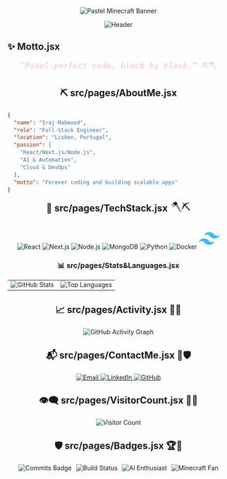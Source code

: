 
<p align="center">
  <img src="https://github.com/user-attachments/assets/65ce52d1-68ae-4242-bddf-07e2ea086e83" width="70%" alt="Pastel Minecraft Banner" />
</p>

<p align="center">
  <img src="https://capsule-render.vercel.app/api?text=npm+react+build+with+Iraj+🧚‍♀️&animation=fadeIn&type=waving&color=linear-gradient(135deg,%20#f9c5d1,%20#fcd5ce,%20#f8edeb,%20#f9dcc4,%20#f7efdb)&height=50&fontSize=30" alt="Header"/>
</p>

## ✨ Motto.jsx
<p align="center" style="font-family: 'Minecraft', monospace; font-size: 18px; color: #f7c6c7; margin-bottom: 20px;">
  <i>“Pixel-perfect code, block by block.”</i> <span>⛏️🪓</span>
</p>

## <p align="center"> ⛏️ src/pages/AboutMe.jsx <p>

```json
{
  "name": "Iraj Mahmood",
  "role": "Full-Stack Engineer",
  "location": "Lisbon, Portugal",
  "passion": [
    "React/Next.js/Node.js",
    "AI & Automation",
    "Cloud & DevOps"
  ],
  "motto": "Forever coding and building scalable apps"
}
```

<div align="center" style="display: flex; justify-content: center; align-items: center; gap: 8px; margin-bottom: 24px;">
  <h2 style="margin: 0;">🧱 src/pages/TechStack.jsx</h2>
  <span style="font-size: 1.5rem;">🪓⛏️</span>
</div>

<p align="center">
  <img alt="React" src="https://cdn.jsdelivr.net/gh/devicons/devicon/icons/react/react-original.svg" width="48" />
  <img alt="Next.js" src="https://cdn.jsdelivr.net/gh/devicons/devicon/icons/nextjs/nextjs-original.svg" width="48" />
  <img alt="Node.js" src="https://cdn.jsdelivr.net/gh/devicons/devicon/icons/nodejs/nodejs-original.svg" width="48" />
  <img alt="MongoDB" src="https://cdn.jsdelivr.net/gh/devicons/devicon/icons/mongodb/mongodb-original.svg" width="48" />
  <img alt="Python" src="https://cdn.jsdelivr.net/gh/devicons/devicon/icons/python/python-original.svg" width="48" />
  <img alt="Docker" src="https://cdn.jsdelivr.net/gh/devicons/devicon/icons/docker/docker-original.svg" width="48" />
  <img alt="Tailwind CSS" src="https://raw.githubusercontent.com/devicons/devicon/master/icons/tailwindcss/tailwindcss-original.svg" width="48" />
</p>



### <p align="center">📊 src/pages/Stats&Languages.jsx</p>
<p align="center"> <table align="center" style="margin:auto"> <tr> <td> <img src="https://github-readme-stats.vercel.app/api?username=iraj259&show_icons=true&theme=radical&hide_border=true&include_all_commits=true&count_private=true" alt="GitHub Stats" /> </td> <td> <img src="https://github-readme-stats.vercel.app/api/top-langs/?username=iraj259&layout=compact&theme=radical&hide_border=true" alt="Top Languages" /> </td> </tr> </table> </p>


## <p align="center"> 📈 src/pages/Activity.jsx 🐉🔥 <p>
<p align="center"> <img src="https://github-readme-activity-graph.vercel.app/graph?username=iraj259&theme=react-dark&area=true&hide_border=true" alt="GitHub Activity Graph" /> </p>


## <p align="center"> 📬 src/pages/ContactMe.jsx 📜🛡️ <p>
<p align="center">
  <a href="mailto:irajj.259@gmail.com.com">
    <img src="https://img.shields.io/badge/Email-D14836?style=for-the-badge&logo=gmail&logoColor=white" alt="Email" />
  </a>
  <a href="https://www.linkedin.com/in/iraj-mahmood-b2962726a/">
    <img src="https://img.shields.io/badge/LinkedIn-0A66C2?style=for-the-badge&logo=linkedin&logoColor=white" alt="LinkedIn" />
  </a>
  <a href="https://github.com/iraj259">
    <img src="https://img.shields.io/badge/GitHub-181717?style=for-the-badge&logo=github&logoColor=white" alt="GitHub" />
  </a>
</p>


## <p align="center"> 👁️‍🗨 src/pages/VisitorCount.jsx 👀🧟 <p>

<p align="center">
  <img src="https://hits.seeyoufarm.com/api/count/incr/badge.svg?url=https%3A%2F%2Fgithub.com%2Firaj259&count_bg=%236CC644&title_bg=%23000000&icon=github.svg&icon_color=%23FFFFFF&title=visitors&edge_flat=false" alt="Visitor Count" />
</p>

## <p align="center"> 🛡️ src/pages/Badges.jsx 🏆💎 <p>

  <p align="center" style="display: flex; justify-content: center; gap: 10px;">
  <img src="https://img.shields.io/badge/Commits-1000%2B-blue?style=for-the-badge&logo=git" alt="Commits Badge" />
  <img src="https://img.shields.io/badge/Build-Passing-brightgreen?style=for-the-badge&logo=githubactions" alt="Build Status" />
  <img src="https://img.shields.io/badge/AI-Enthusiast-orange?style=for-the-badge&logo=python" alt="AI Enthusiast" />
  <img src="https://img.shields.io/badge/Minecraft-Fan-9cf?style=for-the-badge&logo=minecraft" alt="Minecraft Fan" />
</p>
</p>
